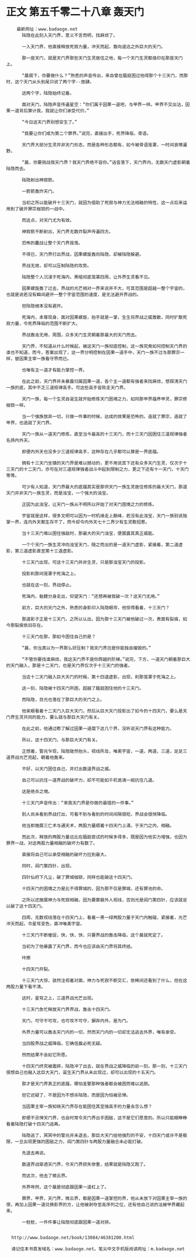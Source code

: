 # 正文 第五千零二十八章 轰天门
        最新网址：www.badaoge.net
          陆隐在此刻入天门界，意义不言而明，找麻烦了。
      
          一入天门界，他直接释放死寂力量，冲天而起，轰向遥远之外巨大的天门。
      
          那一座天门，就是天门界那些天门生灵居住之地，每一个天门生灵都烙印在那座天门上。
      
          “晨阁下，你要做什么？”熟悉的声音传出，来自曾在腼庭困过他得那个十三天门，而那时，这个天门从头到尾只说了两个字--放肆。
      
          这两个字，陆隐始终记着。
      
          面对天门，陆隐声音传遍星空：“你们属于因果一道吧，与甲界一样。甲界不交出沽，因果一道背后算计我，我就让你们承受代价。”
      
          “今日这天门界别想安生了。”
      
          “我要让你们成为第二个罪界。”说完，直接出手，死界降临，骨语。
      
          天门界大部分生灵并非天门形态，而是各种形态都有，如今被骨语笼罩，一时间哀嚎遍野。
      
          “晨，你要挑战我天门界？我天门界绝不容你。”话音落下，天门界内，无数天门虚影朝着陆隐而去。
      
          陆隐射出神寂箭。
      
          一箭箭轰炸天门。
      
          当初之所以能破开十三天门，就因为借助了死寂与神力无法相融的特性，这一点后来运用到了破开罪宗枷锁的一战中。
      
          而这点，对天门尤为有效。
      
          神寂箭不断射出，天门界无数炸裂声传遍四方。
      
          恐怖的鏖战让整个天门界摇曳。
      
          不得已，天门界打出界战，因果螺旋轰向陆隐，却被陆隐躲避。
      
          界战无效，却可以压制陆隐的攻势。
      
          陆隐整个人沉浸于死海内，黑暗彻底笼罩四周，让外界生灵看不见。
      
          因果螺旋轰了过去，界战的光芒相对一界来说并不大，可其范围是超越一整个宇宙的，也就是说若没有瞬间避开一整个宇宙范围的速度，是无法避开界战的。
      
          但陆隐根本没有避开。
      
          死海内，本尊现身，面对因果螺旋，抬手就是一掌，生生将界战之威轰散，同时扩散死寂力量，令死界降临的范围不断扩大。
      
          界战轰击无用，周围，众多天门生灵朝着那最大的天门而去。
      
          天门界，不知道从什么时候起，被这天门一族彻底控制，这一族究竟如何控制天门界的谁也不知道，而今，答案出现了，这一界分明控制在因果一道手中，天门一族不过与那罪宗一样，替因果主宰一族看守界而已。
      
          也唯有主一道才有能力掌控一界。
      
          在此之前，天门界并未暴露归属因果一道，各个主一道都有强者来找麻烦，想探清天门一族的底，其中不乏三道规律高手。可这些高手皆败走天门界。
      
          天门一族，每一个生灵自诞生就开始修炼天门困境之力，如同那甲界蕴养甲灵，罪宗修枷锁一样。
      
          当一个强族放弃一切，只做一件事的时候，达成的效果是恐怖的。造就了罪宗，造就了甲界，也造就了天门界。
      
          天门一族从一道天门修炼，直至当今最高的十三天门，而十三天门因困住三道规律强者名扬内外天。
      
          即便内外天也没多少三道规律高手，这种存在几乎都可以算是一界底蕴。
      
          拥有十三天门坐镇的天门界是难以撼动的，更不用说其下还有众多天门生灵，仅次于十三天门的十二天门，亦可在对三道规律强者战斗中起到限制之力，更之下还有十一天门，十天门等等。
      
          可少有人知道，天门界最大的底蕴其实是那供天门一族生灵居住修炼的最大天门，那道天门并非天门一族生灵，而是浊宝，一个强大的浊宝。
      
          正因为此浊宝，让天门一族从不明所以开始了对天门困境之力的修炼。
      
          宇宙就是这样，很多文明可以因为一时机缘走上巅峰，若没有此浊宝，天门一族别说独掌一界，连内外天都生存不了，而今却令内外天七十二界少有生灵敢招惹。
      
          当十三天门难以困住强敌时，那最大的天门浊宝，便展露其真正威能。
      
          一个个天门一族生灵冲向浊宝天门，随之而出的是一道天门虚影，紧接着，第二道虚影，第三道虚影直至第十三道虚影。
      
          十三天门出现，可这十三天门并非生灵，只是那浊宝天门的投影。
      
          投影刹那间笼罩于死海之上。
      
          也就在这一刻，界战停止。
      
          死海内，骷髅分身走出，仰望天门：“还想再被我破一次？这天门无用。”
      
          前方，巨大的天门之外，熟悉的身影印入陆隐眼帘，他惊愕看着，十三天门？
      
          那道影子正是十三天门，之所以认出，因为那十三天门被他破过一次，表面有裂痕，如今那裂痕依旧存在。
      
          十三天门在那，那如今困住自己的是？
      
          “晨，你当真以为一界那么好压制？我天门界岂是你能独自摧毁的。”
      
          “不管你要找谁麻烦，我这天门界不是你跨越的阶梯。”说完，下方，一道天门朝着那巨大的天门融入，那是十二天门，也是天门界仅次于十三天门的强者。
      
          当这十二天门融入巨大天门的时候，第十四道虚影，出现，刹那笼罩于死海之上。
      
          这一刻，陆隐被十四天门所困，超越了腼庭困住他的十三天门。
      
          而陆隐，目光也落在了那巨大的天门之上。
      
          他亲眼看着十二天门入巨大天门，然后从巨大天门投影出了如今的十四天门，要么是天门界生灵共同的能力，要么就与那巨大天门有关。
      
          在此之前，他通过矁了解过因果一道麾下这几个界，没听说天门界有这种能力。
      
          所以，这十四天门，与那巨大天门有关。
      
          正想着，警兆乍现，陆隐陡然抬头，视线所及，唯美宇宙，一道，两道，三道，足足三道界战光芒亮起，朝着他轰来。
      
          不好，以天门困住自己，并打出数道界战之威。
      
          自己可以抗住一道界战的破坏力，却不可能如千机诡演一般抗住几道。
      
          这是绝杀之境。
      
          十三天门声音传出：“来我天门界是你做的最错的一件事。”
      
          别人尚未看到界战打出，可看不到与看到的时间间隔很短，界战会很快降临。
      
          他当即施展三亡术与通天术，两股力量顺着十四天门上涌，于天门之内，相融。
      
          而此次，释放的两股力量远比在腼庭尝试的时候多得多，既是因为他实力增强，也因为罪界一战，对这两股力量相融的破坏力有数了。
      
          直接将自己可以承受相融的破坏力拉到最大。
      
          同时，阎门第四针，出现。
      
          四针仙府下凡尘，破了罪城枷锁，同样也能破这十四天门。
      
          十四天门的困境之力是比不得罪城的，因为那不仅是罪城，还有罪池的命。
      
          之所以还施展神力与死寂相融，因为要蒙蔽外人视线，否则光是阎门第四针，应该就足以破了这十四天门。
      
          四周，无数视线落在十四天门上，看着一黑一绿两股力量于天门内触碰，紧接着，光芒冲天而起，令星穹变色，直冲唯美宇宙。
      
          十三天门不断催促，快，快，快，只要界战的轰击降临，这个晨就死定了。
      
          当初为了他暴露了天门界，而今也应该由天门界将其终结。
      
          咔擦
      
          十四天门开裂。
      
          十三天门大惊，骇然注视着对面，神力与死寂不断交汇，依稀间还看到了什么，但在这两股力量下看不清。
      
          这时，星穹之上，三道界战光芒出现。
      
          十三天门急忙释放天门界界战，轰击十四天门。
      
          天门，可守不可攻，也可攻不可守，摒弃内外，是为门。
      
          外界力量可以轰击天门内的一切，然而天门内的一切却无法逃去外界，唯有承受。
      
          当四股界战之威降临，它确信晨必死无疑。
      
          然而结果不会如它所愿。
      
          十四天门终究被震碎，陆隐冲了出去，就在界战之威降临的前一刻，那一刻，十三天门很想自己也融入这巨大天门，诞生天门界从未出现过，却可以出现的十五天门。
      
          那才是天门界真正的底蕴，哪怕圣擎那种强者都会被困而难以逃脱。
      
          但它迟疑了，不是因为不想杀陆隐，而是因为怕被忌惮。
      
          当因果主宰一族知晓天门界存在能困住其至强高手的力量会怎么想？
      
          即便不忌惮天门界，也会时常令天门界出手困敌，这不是它们愿意的。所以只能眼睁睁看着陆隐打破十四天门逃离。
      
          陆隐逃了，冥冥中的警兆并未退去，那巨大天门给他强烈的不安，十四天门或许不是极限，一旦出现更强的困敌之力，阎门第四针与两股力量融合未必能打破。
      
          先退去再说。
      
          数道界战穿透天门界，令天门界损失惨重，结果就是陆隐又跑了。
      
          而这次，他去了微云界。
      
          外界哗然，这个晨是彻底跟因果一道杠上了。
      
          罪界，甲界，天门界，微云界，都是因果一道掌控的界，他从未放下对因果主宰一族的恨，再加上因果一道兑换影界的方，让他被剥夺至高序列之位，还有他自己说的沽被甲界藏起来。
      
          一桩桩，一件件事让陆隐彻底跟因果一道对拼。
      
      
      http://www.badaoge.net/book/13084/46381200.html
      
      请记住本书首发域名：www.badaoge.net。笔尖中文手机版阅读网址：m.badaoge.net